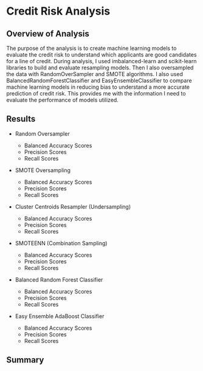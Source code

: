 # Credit Risk Analysis

## Overview of Analysis
The purpose of the analysis is to create machine learning models to evaluate the credit risk to understand which applicants are good candidates for a line of credit. During analysis, I used imbalanced-learn and scikit-learn libraries to build and evaluate resampling models. Then I also oversampled the data with RandomOverSampler and SMOTE algorithms. I also used BalancedRandomForestClassifier and EasyEnsembleClassifier to compare machine learning models in reducing bias to understand a more accurate prediction of credit risk. This provides me with the information I need to evaluate the performance of models utilized.

## Results

* Random Oversampler
  * Balanced Accuracy Scores
  * Precision Scores
  * Recall Scores

* SMOTE Oversampling
  * Balanced Accuracy Scores
  * Precision Scores
  * Recall Scores

* Cluster Centroids Resampler (Undersampling)
  * Balanced Accuracy Scores
  * Precision Scores
  * Recall Scores

* SMOTEENN (Combination Sampling)
  * Balanced Accuracy Scores
  * Precision Scores
  * Recall Scores

* Balanced Random Forest Classifier
  * Balanced Accuracy Scores
  * Precision Scores
  * Recall Scores

* Easy Ensemble AdaBoost Classifier
  * Balanced Accuracy Scores
  * Precision Scores
  * Recall Scores

## Summary
